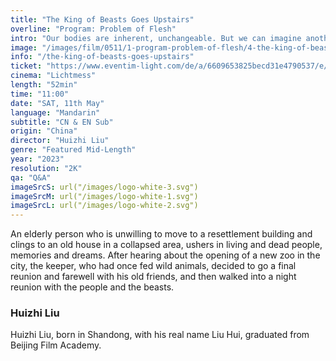 ```yaml
---
title: "The King of Beasts Goes Upstairs"
overline: "Program: Problem of Flesh"
intro: "Our bodies are inherent, unchangeable. But we can imagine another body. A body can sweat. A corpse can be mistaken. Gender can be misplaced. Or more essentially, a body can move. Moving through darkness is like a dream."
image: "/images/film/0511/1-program-problem-of-flesh/4-the-king-of-beasts-goes-upstairs.jpg"
info: "/the-king-of-beasts-goes-upstairs"
ticket: "https://www.eventim-light.com/de/a/6609653825becd31e4790537/e/661999c30809495cf25d22a6"
cinema: "Lichtmess"
length: "52min"
time: "11:00"
date: "SAT, 11th May"
language: "Mandarin"
subtitle: "CN & EN Sub"
origin: "China"
director: "Huizhi Liu"
genre: "Featured Mid-Length"
year: "2023"
resolution: "2K"
qa: "Q&A"
imageSrcS: url("/images/logo-white-3.svg")
imageSrcM: url("/images/logo-white-1.svg")
imageSrcL: url("/images/logo-white-2.svg")
---
```


An elderly person who is unwilling to move to a resettlement building and clings to an old house in a collapsed area, ushers in living and dead people, memories and dreams. After hearing about the opening of a new zoo in the city, the keeper, who had once fed wild animals, decided to go a final reunion and farewell with his old friends, and then walked into a night reunion with the people and the beasts.


### Huizhi Liu
Huizhi Liu, born in Shandong, with his real name Liu Hui, graduated from Beijing Film Academy.

